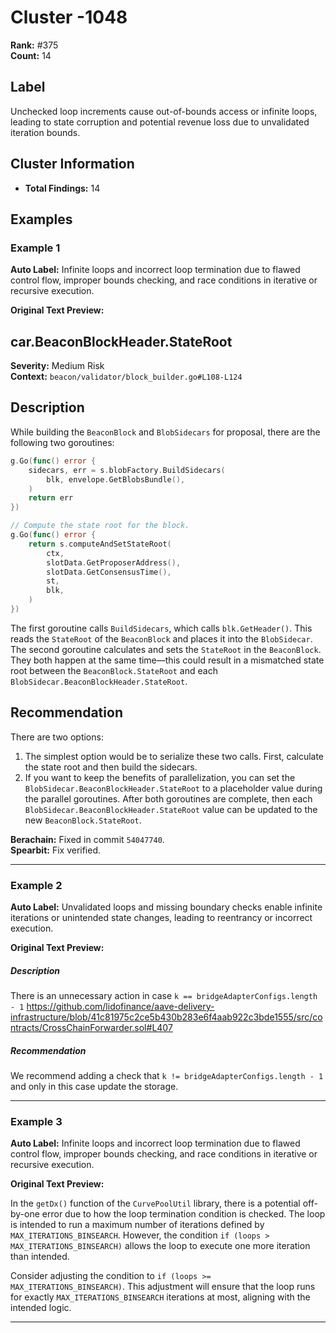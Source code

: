 # Cluster -1048

**Rank:** #375  
**Count:** 14  

## Label
Unchecked loop increments cause out-of-bounds access or infinite loops, leading to state corruption and potential revenue loss due to unvalidated iteration bounds.

## Cluster Information
- **Total Findings:** 14

## Examples

### Example 1

**Auto Label:** Infinite loops and incorrect loop termination due to flawed control flow, improper bounds checking, and race conditions in iterative or recursive execution.  

**Original Text Preview:**

## car.BeaconBlockHeader.StateRoot

**Severity:** Medium Risk  
**Context:** `beacon/validator/block_builder.go#L108-L124`  

## Description
While building the `BeaconBlock` and `BlobSidecars` for proposal, there are the following two goroutines:

```go
g.Go(func() error {
    sidecars, err = s.blobFactory.BuildSidecars(
        blk, envelope.GetBlobsBundle(),
    )
    return err
})

// Compute the state root for the block.
g.Go(func() error {
    return s.computeAndSetStateRoot(
        ctx,
        slotData.GetProposerAddress(),
        slotData.GetConsensusTime(),
        st,
        blk,
    )
})
```

The first goroutine calls `BuildSidecars`, which calls `blk.GetHeader()`. This reads the `StateRoot` of the `BeaconBlock` and places it into the `BlobSidecar`. The second goroutine calculates and sets the `StateRoot` in the `BeaconBlock`. They both happen at the same time—this could result in a mismatched state root between the `BeaconBlock.StateRoot` and each `BlobSidecar.BeaconBlockHeader.StateRoot`.

## Recommendation
There are two options:

1. The simplest option would be to serialize these two calls. First, calculate the state root and then build the sidecars.
2. If you want to keep the benefits of parallelization, you can set the `BlobSidecar.BeaconBlockHeader.StateRoot` to a placeholder value during the parallel goroutines. After both goroutines are complete, then each `BlobSidecar.BeaconBlockHeader.StateRoot` value can be updated to the new `BeaconBlock.StateRoot`.

**Berachain:** Fixed in commit `54047740`.  
**Spearbit:** Fix verified.

---
### Example 2

**Auto Label:** Unvalidated loops and missing boundary checks enable infinite iterations or unintended state changes, leading to reentrancy or incorrect execution.  

**Original Text Preview:**

##### Description
There is an unnecessary action in case `k == bridgeAdapterConfigs.length - 1` https://github.com/lidofinance/aave-delivery-infrastructure/blob/41c81975c2ce5b430b283e6f4aab922c3bde1555/src/contracts/CrossChainForwarder.sol#L407

##### Recommendation
We recommend adding a check that `k != bridgeAdapterConfigs.length - 1` and only in this case update the storage.

---
### Example 3

**Auto Label:** Infinite loops and incorrect loop termination due to flawed control flow, improper bounds checking, and race conditions in iterative or recursive execution.  

**Original Text Preview:**

In the `getDx()` function of the `CurvePoolUtil` library, there is a potential off-by-one error due to how the loop termination condition is checked. The loop is intended to run a maximum number of iterations defined by `MAX_ITERATIONS_BINSEARCH`. However, the condition `if (loops > MAX_ITERATIONS_BINSEARCH)` allows the loop to execute one more iteration than intended.

Consider adjusting the condition to `if (loops >= MAX_ITERATIONS_BINSEARCH)`. This adjustment will ensure that the loop runs for exactly `MAX_ITERATIONS_BINSEARCH` iterations at most, aligning with the intended logic.

---
